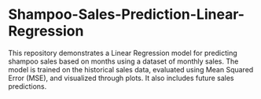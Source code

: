 # Shampoo-Sales-Prediction-Linear-Regression
This repository demonstrates a Linear Regression model for predicting shampoo sales based on months using a dataset of monthly sales. The model is trained on the historical sales data, evaluated using Mean Squared Error (MSE), and visualized through plots. It also includes future sales predictions.
